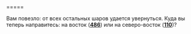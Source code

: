 =====

Вам повезло: от всех остальных шаров удается увернуться. Куда вы теперь направитесь: на восток ([**486**](#n_486)) или на северо-восток ([**110**](#n_110))?

